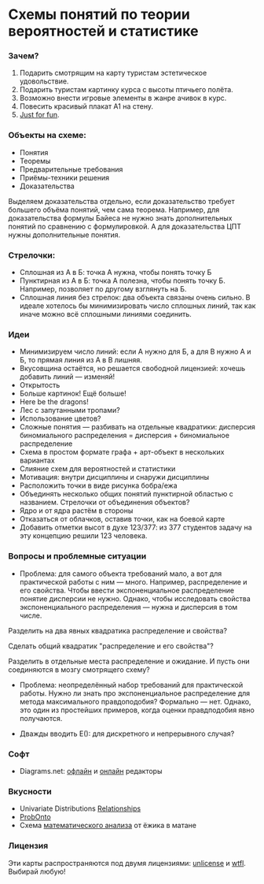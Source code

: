 # Схемы понятий по теории вероятностей и статистике

### Зачем?

1. Подарить смотрящим на карту туристам эстетическое удовольствие.
2. Подарить туристам картинку курса с высоты птичьего полёта.
3. Возможно внести игровые элементы в жанре ачивок в курс. 
4. Повесить красивый плакат А1 на стену.
5. [Just for fun](https://royallib.com/book/torvalds_linus/Just_for_Fun.html). 
### Объекты на схеме:

* Понятия
* Теоремы
* Предварительные требования
* Приёмы-техники решения
* Доказательства 
  
Выделяем доказательства отдельно, если доказательство требует большего объёма понятий, чем сама теорема.
Например, для доказательства формулы Байеса не нужно знать дополнительных понятий по сравнению с формулировкой.
А для доказательства ЦПТ нужны дополнительные понятия.


### Стрелочки:

* Сплошная из А в Б: точка А нужна, чтобы понять точку Б
* Пунктирная из А в Б: точка А полезна, чтобы понять точку Б. Например, позволяет по другому взглянуть на Б.
* Сплошная линия без стрелок: два объекта связаны очень сильно. 
В идеале хотелось бы минимизировать число сплошных линий, так как иначе можно всё сплошными линиями соединить. 

### Идеи

* Минимизируем число линий: если А нужно для Б, а для В нужно А и Б, то прямая линия из А в В лишняя.
* Вкусовщина остаётся, но решается свободной лицензией: хочешь добавить линий — изменяй!
* Открытость
* Больше картинок! Ещё больше!
* Here be the dragons!
* Лес с запутанными тропами?
* Использование цветов?
* Сложные понятия — разбивать на отдельные квадратики: дисперсия биномиального распределения = дисперсия + биномиальное распределение
* Схема в простом формате графа + арт-объект в нескольких вариантах
* Слияние схем для вероятностей и статистики
* Мотивация: внутри дисциплины и снаружи дисциплины
* Расположить точки в виде рисунка бобра/ежа
* Объединять несколько общих понятий пунктирной областью с названием. Стрелочки от объединения объектов?
* Ядро и от ядра растём в стороны
* Отказаться от облачков, оставив точки, как на боевой карте
* Добавить отметки высот в духе 123/377: из 377 студентов задачу на эту концепцию решили 123 человека. 


### Вопросы и проблемные ситуации

* Проблема: для самого объекта требований мало, а вот для практической работы с ним — много. 
Например, распределение и его свойства. Чтобы ввести экспоненциальное распределение понятие дисперсии не нужно.
Однако, чтобы исследовать свойства экспоненциального распределения — нужна и дисперсия в том числе.

Разделить на два явных квадратика распределение и свойства?

Сделать общий квадратик "распределение и его свойства"?

Разделить в отдельные места распределение и ожидание. И пусть они соединяются в мозгу смотрящего схему?

* Проблема: неопределённый набор требований для практической работы. 
Нужно ли знать про экспоненциальное распределение для метода максимального правдоподобия?
Формально — нет. Однако, это один из простейших примеров, когда оценки правдподобия явно получаются. 

* Дважды вводить E(): для дискретного и непрерывного случая?

### Софт

* Diagrams.net: [офлайн](https://github.com/jgraph/drawio-desktop/releases) и [онлайн](https://app.diagrams.net/) редакторы


### Вкусности

* Univariate Distributions [Relationships](http://www.math.wm.edu/~leemis/chart/UDR/UDR.html)
* [ProbOnto](https://sites.google.com/site/probonto/)
* Схема [математического анализа](https://vk.com/wall-186208863_5173) от ёжика в матане


### Лицензия

Эти карты распространяются под двумя лицензиями: [unlicense](https://github.com/bdemeshev/probability_map/blob/main/LICENSE.unlicense) и [wtfl](https://github.com/bdemeshev/probability_map/blob/main/LICENSE.wtfl). Выбирай любую!